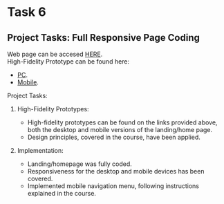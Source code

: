 # Task 6
## Project Tasks: Full Responsive Page Coding

Web page can be accesed [HERE](https://gamedev.vercel.app/). <br>
High-Fidelity Prototype can be found here: 
- [PC](/class-projects/Task-6/prototypes/HomePagehomepagePC.png).
- [Mobile](/class-projects/Task-6/prototypes/MobileHomePagemobilehomepage.png).

Project Tasks:
1. High-Fidelity Prototypes:
   - High-fidelity prototypes can be found on the links provided above, both the desktop and mobile versions of the landing/home page.
   - Design principles, covered in the course, have been applied.
  
2. Implementation:
   - Landing/homepage was fully coded.
   - Responsiveness for the desktop and mobile devices has been covered.
   - Implemented mobile navigation menu, following instructions explained in the course.